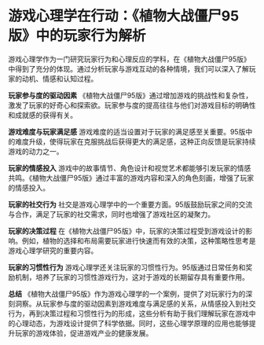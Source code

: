# 游戏心理学在行动：《植物大战僵尸95版》中的玩家行为解析

游戏心理学作为一门研究玩家行为和心理反应的学科，在《植物大战僵尸95版》中得到了充分的体现。通过分析玩家与游戏互动的各种情境，我们可以深入了解玩家的动机、情感和认知过程。

**玩家参与度的驱动因素**
《植物大战僵尸95版》通过增加游戏的挑战性和复杂性，激发了玩家的好奇心和探索欲。玩家参与度的提高往往与他们对游戏目标的明确性和成就感的获得有关。

**游戏难度与玩家满足感**
游戏难度的适当设置对于玩家的满足感至关重要。95版中的难度升级，使得玩家在克服挑战后获得更大的满足感，这种正向反馈是玩家持续游戏的动力之一。

**玩家的情感投入**
游戏中的故事情节、角色设计和视觉艺术都能够引发玩家的情感共鸣。《植物大战僵尸95版》通过丰富的游戏内容和深入的角色刻画，增强了玩家的情感投入。

**玩家的社交行为**
社交是游戏心理学中的一个重要方面。95版鼓励玩家之间的交流与合作，满足了玩家的社交需求，同时也增强了游戏社区的凝聚力。

**玩家的决策过程**
在《植物大战僵尸95版》中，玩家的决策过程受到游戏设计的影响。例如，植物的选择和布局需要玩家进行快速而有效的决策，这种策略性思考是游戏心理学研究的重要内容。

**玩家的习惯性行为**
游戏心理学还关注玩家的习惯性行为。95版通过日常任务和奖励机制，培养了玩家的习惯性游戏行为，这对于游戏的长期留存具有重要作用。

**总结**
《植物大战僵尸95版》作为游戏心理学的一个案例，提供了对玩家行为的深刻洞察。从玩家参与度的驱动因素到游戏难度与满足感的关系，从情感投入到社交行为，再到决策过程和习惯性行为的形成，这些分析有助于我们理解玩家在游戏中的心理动态，为游戏设计提供了科学依据。同时，这些心理学原理的应用也能够提升玩家的游戏体验，促进游戏产业的健康发展。